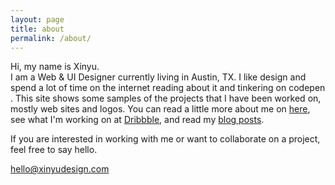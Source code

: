 ```yaml
---
layout: page
title: about
permalink: /about/
---
```


Hi, my name is Xinyu.  
I am a Web & UI Designer currently living in Austin, TX. 
I like design and spend a lot of time on the internet reading about it and tinkering on codepen .
This site shows some samples of the projects that I have been worked on, mostly web sites and logos. You can read a little more about me on <a href="">here</a>, see what I'm working on at <a href="">Dribbble</a>, and read my <a href="">blog posts</a>. 

If you are interested in working with me or want to collaborate on a project, feel free to say hello. 

<span class="textlink"><a href="mailto:hello@xinyudesign.com">hello@xinyudesign.com</a></span>

